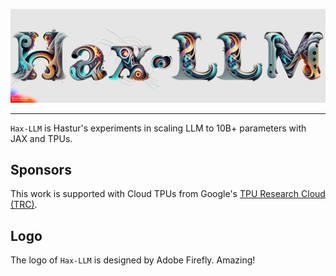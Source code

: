 ![Hax-LLM Logo](https://github.com/sbl1996/Hax-LLM/blob/master/docs/_static/hax-llm-1.jpg)

--------------------------------------------------------------------------------

`Hax-LLM` is Hastur's experiments in scaling LLM to 10B+ parameters with JAX and TPUs.

## Sponsors
This work is supported with Cloud TPUs from Google's [TPU Research Cloud (TRC)](https://sites.research.google/trc/about/).

## Logo
The logo of `Hax-LLM` is designed by Adobe Firefly. Amazing!